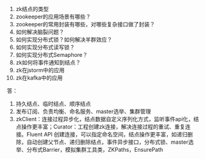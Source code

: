 1. zk结点的类型
2. zookeeper的应用场景有哪些？
3. zookeeper的常用封装有哪些，对哪些复杂接口做了封装？
4. 如何解决脑裂问题？
5. 如何实现分布式锁？如何解决羊群效应？
6. 如何实现分布式读写锁？
7. 如何实现分布式Semaphore？
8. zk如何将事件通知到结点？
9. zk在jstorm中的应用
10. zk在kafka中的应用

答：

1. 持久结点、临时结点、顺序结点
2. 发布订阅、负责均衡、命名服务、master选举、集群管理
3. zkClient：连接过程异步化，结点数据自定义序列化方式，监听事件api化，结点操作更丰富；Curator：工程创建zk连接，解决连接过程的重试、重复连接。Fluent API 创建连接，可以指定命名空间，结点操作更丰富，如递归删除，自动创建父节点、递归删除结点，事件异步接口，分布式锁、master选举、分布式Barrier，模拟集群工具类，ZKPaths，EnsurePath



